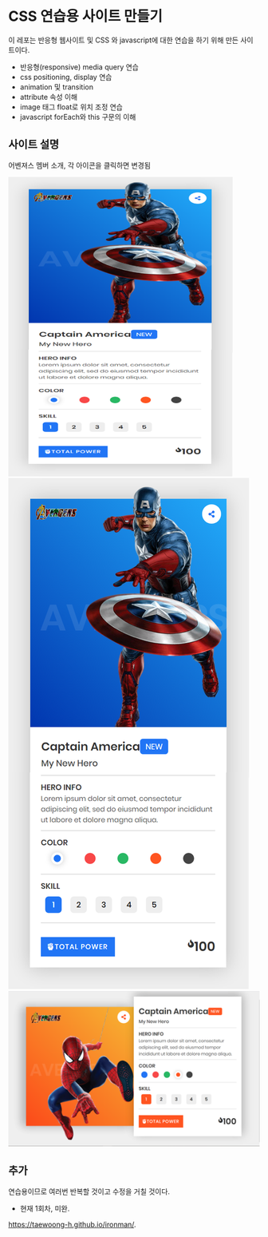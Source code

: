 # CSS 연습용 사이트 만들기
 이 레포는 반응형 웹사이트 및 CSS 와 javascript에 대한 연습을 하기 위해 만든 사이트이다.

 * 반응형(responsive) media query 연습
 * css positioning, display 연습
 * animation 및 transition
 * attribute 속성 이해
 * image 태그 float로 위치 조정 연습
 * javascript forEach와 this 구문의 이해

## 사이트 설명
 어벤져스 멤버 소개, 각 아이콘을 클릭하면 변경됨
 
 <img src="https://github.com/Taewoong-H/ironman/blob/master/screen/1.png" width="450px" height="600px" title="px(픽셀) 크기 설정" alt="RubberDuck"></img><br/>
![Alt Text](https://github.com/Taewoong-H/ironman/blob/master/screen/1.png)
![Alt Text](https://github.com/Taewoong-H/ironman/blob/master/screen/3.PNG)

## 추가
 연습용이므로 여러번 반복할 것이고 수정을 거칠 것이다.
 * 현재 1회차, 미완.

https://taewoong-h.github.io/ironman/.
